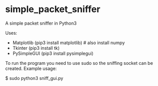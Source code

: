 # simple_packet_sniffer
A simple packet sniffer in Python3

Uses:
- Matplotlib (pip3 install matplotlib) # also install numpy
- Tkinter (pip3 install tk)
- PySimpleGUI (pip3 install pysimplegui)

To run the program you need to use sudo so the sniffing socket can be created.
Example usage:

$ sudo python3 sniff_gui.py

